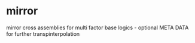 # mirror
mirror cross assemblies for multi factor base logics - optional META DATA for further transpinterpolation
